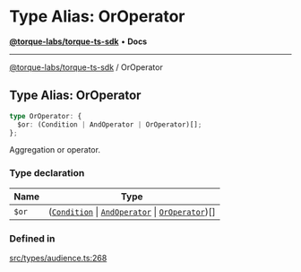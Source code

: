 # Type Alias: OrOperator

[**@torque-labs/torque-ts-sdk**](../) • **Docs**

***

[@torque-labs/torque-ts-sdk](../) / OrOperator

## Type Alias: OrOperator

```ts
type OrOperator: {
  $or: (Condition | AndOperator | OrOperator)[];
};
```

Aggregation or operator.

### Type declaration

| Name  | Type                                                                                                 |
| ----- | ---------------------------------------------------------------------------------------------------- |
| `$or` | ([`Condition`](condition.md) \| [`AndOperator`](andoperator.md) \| [`OrOperator`](oroperator.md))\[] |

### Defined in

[src/types/audience.ts:268](https://github.com/torque-labs/torque-ts-sdk/blob/a30afeab92cb119627ec542f4c8aff2dd9faf383/src/types/audience.ts#L268)
